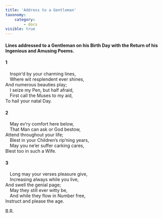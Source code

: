 ```yaml
---
title: 'Address to a Gentleman'
taxonomy:
    category:
        - docs
visible: true
---
```


#### Lines addressed to a Gentleman on his Birth Day with the Return of his Ingenious and Amusing Poems.  
  
#### 1  
  
&emsp;Inspir’d by your charming lines,  
&emsp;Where wit resplendent ever shines,  
And numerous beauties play;  
&emsp;I seize my Pen, but half afraid,  
&emsp;First call the Muses to my aid,  
To hail your natal Day.  
  
#### 2  
  
&emsp;May ev’ry comfort here below,  
&emsp;That Man can ask or God bestow,  
Attend throughout your life;  
&emsp;Blest in your Children’s rip’ning years,  
&emsp;May you ne’er suffer carking cares,  
Blest too in such a Wife.  
  
#### 3  
  
&emsp;Long may your verses pleasure give,  
&emsp;Increasing always while you live,  
And swell the genial page;  
&emsp;May they still ever witty be,  
&emsp;And while they flow in Number free,  
Instruct and please the age.  
  
B.R.